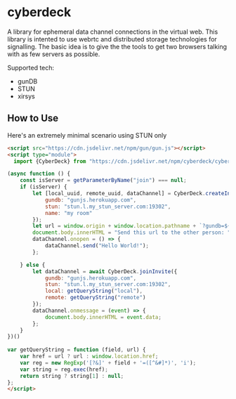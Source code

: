 # cyberdeck

A library for ephemeral data channel connections in the virtual web. This library is intented to use webrtc and distributed storage technologies for signalling. The basic idea is to give the the tools to get two browsers talking with as few servers as possible.

Supported tech:
* gunDB
* STUN
* xirsys

## How to Use

Here's an extremely minimal scenario using STUN only

```html
<script src="https://cdn.jsdelivr.net/npm/gun/gun.js"></script>
<script type="module">
  import {CyberDeck} from "https://cdn.jsdelivr.net/npm/cyberdeck/cyberdeck.js"

(async function () {
    const isServer = getParameterByName("join") === null;
    if (isServer) {
        let [local_uuid, remote_uuid, dataChannel] = CyberDeck.createInvite({
            gundb: "gunjs.herokuapp.com",
            stun: "stun.l.my_stun_server.com:19302",
            name: "my room"
        });
        let url = window.origin + window.location.pathname + `?gundb=${gundb}&stun=${stun}&join=gun&local=${remote_uuid}&remote=${local_uuid}`;
        document.body.innerHTML = "Send this url to the other person: " + url;
        dataChannel.onopen = () => {
            dataChannel.send("Hello World!");
        };

    } else {
        let dataChannel = await CyberDeck.joinInvite({
            gundb: "gunjs.herokuapp.com",
            stun: "stun.l.my_stun_server.com:19302",
            local: getQueryString("local"),
            remote: getQueryString("remote")
        });
        dataChannel.onmessage = (event) => {
            document.body.innerHTML = event.data;
        };
    }
})()
  
var getQueryString = function (field, url) {
	var href = url ? url : window.location.href;
	var reg = new RegExp('[?&]' + field + '=([^&#]*)', 'i');
	var string = reg.exec(href);
	return string ? string[1] : null;
};
</script>
```
